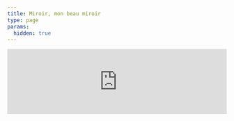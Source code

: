 ```yaml
---
title: Miroir, mon beau miroir
type: page
params:
  hidden: true
---
```


<iframe id="iframe_assoconnect" src="https://ac.musik-europa-breizh.fr/collect/description/411491-q-miroir-mon-beau-miroir-clohars-fouesnant?iframe=1" width="100%" style="overflow: hidden; border: 0; max-height: none;" scrolling="no" onload="window.location.href='#iframe_assoconnect'"></iframe><script>window.addEventListener("message", function(event) {if(event.data.action === "iframe.height" && event.origin === "https://ac.musik-europa-breizh.fr"){document.getElementById("iframe_assoconnect").height = event.data.height;}});</script><style>#iframe_assoconnect{border: 0}</style>
